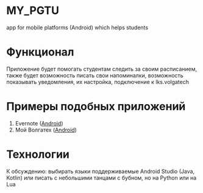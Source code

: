 # MY_PGTU
app for mobile platforms (Android) which helps students

# Функционал
Приложение будет помогать студентам следить за своим расписанием, также будет возможность писать свои напоминалки, возможность показывать уведомления, их настройка, подключение к lks.volgatech

# Примеры подобных приложений
 1. Evernote ([Android](https://play.google.com/store/apps/details?id=com.evernote&hl=ru))
 2. Мой Волгатех ([Android](https://play.google.com/store/apps/details?id=tk.ufeudor.vtechtest&hl=en_US))

# Технологии
 К обсуждению: выбирать языки поддерживаемые Android Studio (Java, Kotlin) или писать с небольшими танцами с бубном, но на Python или на Lua
